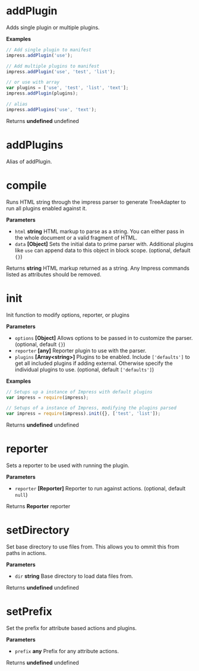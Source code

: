 # addPlugin

Adds single plugin or multiple plugins.

**Examples**

```javascript
// Add single plugin to manifest 
impress.addPlugin('use');

// Add multiple plugins to manifest
impress.addPlugin('use', 'test', 'list');

// or use with array
var plugins = ['use', 'test', 'list', 'text'];
impress.addPlugin(plugins);

// alias
impress.addPlugins('use', 'text');
```

Returns **undefined** undefined

# addPlugins

Alias of addPlugin.

# compile

Runs HTML string through the impress parser to generate TreeAdapter to run all plugins enabled against it.

**Parameters**

-   `html` **string** HTML markup to parse as a string. You can either pass in the whole document or a valid fragment of HTML.
-   `data` **[Object]** Sets the initial data to prime parser with. Additional plugins like `use` can append data to this object in block scope. (optional, default `{}`)

Returns **string** HTML markup returned as a string. Any Impress commands listed as attributes should be removed.

# init

Init function to modify options, reporter, or plugins

**Parameters**

-   `options` **[Object]** Allows options to be passed in to customize the parser. (optional, default `{}`)
-   `reporter` **[any]** Reporter plugin to use with the parser.
-   `plugins` **[Array&lt;string&gt;]** Plugins to be enabled. Include `['defaults']` to get all included plugins if adding external. 
                                                     Otherwise specify the individual plugins to use. (optional, default `['defaults']`)

**Examples**

```javascript
// Setups up a instance of Impress with default plugins
var impress = require(impress);
```

```javascript
// Setups of a instance of Impress, modifying the plugins parsed
var impress = require(impress).init({}, ['test', 'list']);
```

Returns **undefined** undefined

# reporter

Sets a reporter to be used with running the plugin.

**Parameters**

-   `reporter` **[Reporter]** Reporter to run against actions. (optional, default `null`)

Returns **Reporter** reporter

# setDirectory

Set base directory to use files from. This allows you to ommit this from paths in actions.

**Parameters**

-   `dir` **string** Base directory to load data files from.

Returns **undefined** undefined

# setPrefix

Set the prefix for attribute based actions and plugins.

**Parameters**

-   `prefix` **any** Prefix for any attribute actions.

Returns **undefined** undefined
